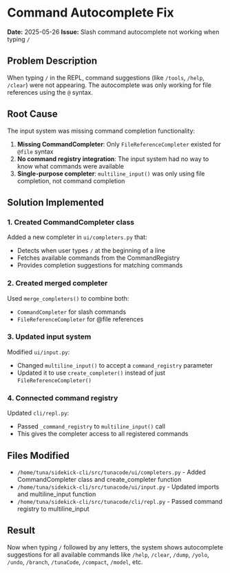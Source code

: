 # Command Autocomplete Fix
**Date:** 2025-05-26
**Issue:** Slash command autocomplete not working when typing `/`

## Problem Description
When typing `/` in the REPL, command suggestions (like `/tools`, `/help`, `/clear`) were not appearing. The autocomplete was only working for file references using the `@` syntax.

## Root Cause
The input system was missing command completion functionality:

1. **Missing CommandCompleter**: Only `FileReferenceCompleter` existed for `@file` syntax
2. **No command registry integration**: The input system had no way to know what commands were available
3. **Single-purpose completer**: `multiline_input()` was only using file completion, not command completion

## Solution Implemented

### 1. Created CommandCompleter class
Added a new completer in `ui/completers.py` that:
- Detects when user types `/` at the beginning of a line
- Fetches available commands from the CommandRegistry
- Provides completion suggestions for matching commands

### 2. Created merged completer
Used `merge_completers()` to combine both:
- `CommandCompleter` for slash commands
- `FileReferenceCompleter` for @file references

### 3. Updated input system
Modified `ui/input.py`:
- Changed `multiline_input()` to accept a `command_registry` parameter
- Updated it to use `create_completer()` instead of just `FileReferenceCompleter()`

### 4. Connected command registry
Updated `cli/repl.py`:
- Passed `_command_registry` to `multiline_input()` call
- This gives the completer access to all registered commands

## Files Modified
- `/home/tuna/sidekick-cli/src/tunacode/ui/completers.py` - Added CommandCompleter class and create_completer function
- `/home/tuna/sidekick-cli/src/tunacode/ui/input.py` - Updated imports and multiline_input function
- `/home/tuna/sidekick-cli/src/tunacode/cli/repl.py` - Passed command registry to multiline_input

## Result
Now when typing `/` followed by any letters, the system shows autocomplete suggestions for all available commands like `/help`, `/clear`, `/dump`, `/yolo`, `/undo`, `/branch`, `/tunaCode`, `/compact`, `/model`, etc.
